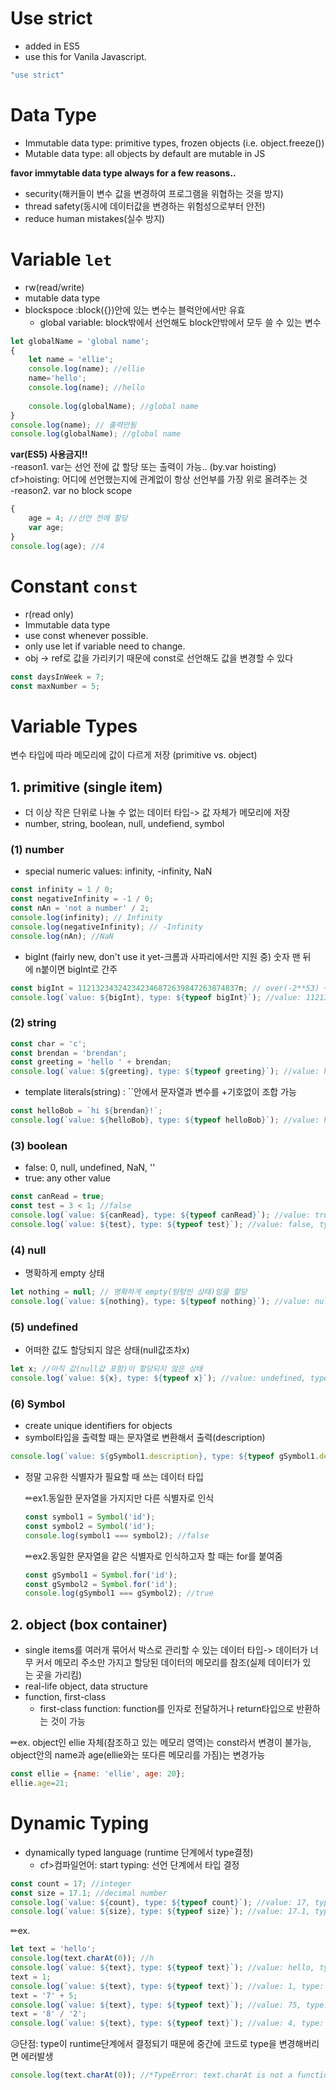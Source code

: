 # Use strict

- added in ES5
- use this for Vanila Javascript.

```jsx
"use strict"
```

# Data Type

- Immutable data type: primitive types, frozen objects (i.e. object.freeze())
- Mutable data type: all objects by default are mutable in JS

**favor immytable data type always for a few reasons..**
- security(해커들이 변수 값을 변경하여 프로그램을 위협하는 것을 방지)
- thread safety(동시에 데이터값을 변경하는 위험성으로부터 안전) 
- reduce human mistakes(실수 방지)

# Variable `let`

- rw(read/write)
- mutable data type
- blockspoce :block({})안에 있는 변수는 블럭안에서만 유효
    - global variable: block밖에서 선언해도 block안밖에서 모두 쓸 수 있는 변수

```jsx 
let globalName = 'global name';
{
    let name = 'ellie';
    console.log(name); //ellie
    name='hello';
    console.log(name); //hello
    
    console.log(globalName); //global name
}
console.log(name); // 출력안됨
console.log(globalName); //global name
```

**var(ES5) 사용금지!!**<br/>
-reason1. var는 선언 전에 값 할당 또는 출력이 가능.. (by.var hoisting)
   cf>hoisting: 어디에 선언했는지에 관계없이 항상 선언부를 가장 위로 올려주는 것<br/>
-reason2. var no block scope

```jsx
{
    age = 4; //선언 전에 할당
    var age;
}
console.log(age); //4
```

# Constant `const`

- r(read only)
- Immutable data type
- use const whenever possible.
- only use let if variable need to change.
- obj → ref로 값을 가리키기 때문에 const로 선언해도 값을 변경할 수 있다

```jsx
const daysInWeek = 7;
const maxNumber = 5;
```

# Variable Types

 변수 타입에 따라 메모리에 값이 다르게 저장 (primitive vs. object)

## 1. primitive (single item)

- 더 이상 작은 단위로 나눌 수 없는 데이터 타입-> 값 자체가 메모리에 저장
- number, string, boolean, null, undefiend, symbol

### (1) number

- special numeric values: infinity, -infinity, NaN

```jsx
const infinity = 1 / 0;
const negativeInfinity = -1 / 0;
const nAn = 'not a number' / 2;
console.log(infinity); // Infinity
console.log(negativeInfinity); // -Infinity
console.log(nAn); //NaN
```

- bigInt (fairly new, don't use it yet-크롬과 사파리에서만 지원 중)
숫자 맨 뒤에 n붙이면 bigInt로 간주

```jsx
const bigInt = 112132343242342346872639847263874837n; // over(-2**53) ~2*53
console.log(`value: ${bigInt}, type: ${typeof bigInt}`); //value: 112132343242342346872639847263874837, type: bigint
```

### (2) string

```jsx
const char = 'c';
const brendan = 'brendan';
const greeting = 'hello ' + brendan;
console.log(`value: ${greeting}, type: ${typeof greeting}`); //value: hello brendan, type: string
```

- template literals(string) : ``안에서 문자열과 변수를 +기호없이 조합 가능

```jsx
const helloBob = `hi ${brendan}!`;
console.log(`value: ${helloBob}, type: ${typeof helloBob}`); //value: hi brendan!, type: string
```

### (3) boolean

- false: 0, null, undefined, NaN, ''
- true: any other value

```jsx
const canRead = true;
const test = 3 < 1; //false
console.log(`value: ${canRead}, type: ${typeof canRead}`); //value: true, type: boolean
console.log(`value: ${test}, type: ${typeof test}`); //value: false, type: boolean
```

### (4) null

- 명확하게 empty 상태

```jsx
let nothing = null; // 명확하게 empty(텅텅빈 상태)임을 할당
console.log(`value: ${nothing}, type: ${typeof nothing}`); //value: null, type: object
```

### (5) undefined

- 어떠한 값도 할당되지 않은 상태(null값조차x)

```jsx
let x; //아직 값(null값 포함)이 할당되지 않은 상태
console.log(`value: ${x}, type: ${typeof x}`); //value: undefined, type: undefined
```

### (6) Symbol

- create unique identifiers for objects
- symbol타입을 출력할 때는 문자열로 변환해서 출력(description)

```jsx
console.log(`value: ${gSymbol1.description}, type: ${typeof gSymbol1.description}`); //value: id, type: string
```

- 정말 고유한 식별자가 필요할 때 쓰는 데이터 타입

    ✏ex1.동일한 문자열을 가지지만 다른 식별자로 인식

    ```jsx
    const symbol1 = Symbol('id');
    const symbol2 = Symbol('id');
    console.log(symbol1 === symbol2); //false
    ```

    ✏ex2.동일한 문자열을 같은 식별자로 인식하고자 할 때는 for를 붙여줌

    ```jsx
    const gSymbol1 = Symbol.for('id');
    const gSymbol2 = Symbol.for('id');
    console.log(gSymbol1 === gSymbol2); //true
    ```

## 2. object (box container)

- single items를 여러개 묶어서 박스로 관리할 수 있는 데이터 타입-> 데이터가 너무 커서 메모리 주소만 가지고 할당된 데이터의 메모리를 참조(실제 데이터가 있는 곳을 가리킴)
- real-life object, data structure
- function, first-class
    - first-class function: function를 인자로 전달하거나 return타입으로 반환하는 것이 가능

✏ex. object인 ellie 자체(참조하고 있는 메모리 영역)는 const라서 변경이 불가능, object안의 name과 age(ellie와는 또다른 메모리를 가짐)는 변경가능

```jsx
const ellie = {name: 'ellie', age: 20};
ellie.age=21;
```

# Dynamic Typing

- dynamically typed language (runtime 단계에서 type결정)
    - cf>컴파일언어: start typing: 선언 단계에서 타입 결정

```jsx
const count = 17; //integer
const size = 17.1; //decimal number
console.log(`value: ${count}, type: ${typeof count}`); //value: 17, type: number
console.log(`value: ${size}, type: ${typeof size}`); //value: 17.1, type: number
```

✏ex.

```jsx
let text = 'hello';
console.log(text.charAt(0)); //h
console.log(`value: ${text}, type: ${typeof text}`); //value: hello, type: string
text = 1;
console.log(`value: ${text}, type: ${typeof text}`); //value: 1, type: number
text = '7' + 5;
console.log(`value: ${text}, type: ${typeof text}`); //value: 75, type: string
text = '8' / '2';
console.log(`value: ${text}, type: ${typeof text}`); //value: 4, type: number
```

😥단점: type이 runtime단계에서 결정되기 때문에 중간에 코드로 type을 변경해버리면 에러발생

```jsx
console.log(text.charAt(0)); //*TypeError: text.charAt is not a function
```
